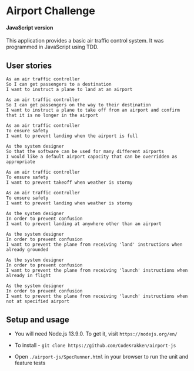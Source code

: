 # Airport Challenge

#### JavaScript version


This application provides a basic air traffic control system. It was programmed in JavaScript using TDD.

User stories
------

```
As an air traffic controller 
So I can get passengers to a destination 
I want to instruct a plane to land at an airport

As an air traffic controller 
So I can get passengers on the way to their destination 
I want to instruct a plane to take off from an airport and confirm that it is no longer in the airport

As an air traffic controller 
To ensure safety 
I want to prevent landing when the airport is full 

As the system designer
So that the software can be used for many different airports
I would like a default airport capacity that can be overridden as appropriate

As an air traffic controller 
To ensure safety 
I want to prevent takeoff when weather is stormy 

As an air traffic controller 
To ensure safety 
I want to prevent landing when weather is stormy

As the system designer
In order to prevent confusion
I want to prevent landing at anywhere other than an airport

As the system designer
In order to prevent confusion
I want to prevent the plane from receiving 'land' instructions when already grounded

As the system designer
In order to prevent confusion
I want to prevent the plane from receiving 'launch' instructions when already in flight

As the system designer
In order to prevent confusion
I want to prevent the plane from receiving 'launch' instructions when not at specified airport
```

Setup and usage
----

* You will need Node.js 13.9.0. To get it, visit `https://nodejs.org/en/`

* To install - `git clone https://github.com/CodeKrakken/airport-js`

* Open `./airport-js/SpecRunner.html` in your browser to run the unit and feature tests
